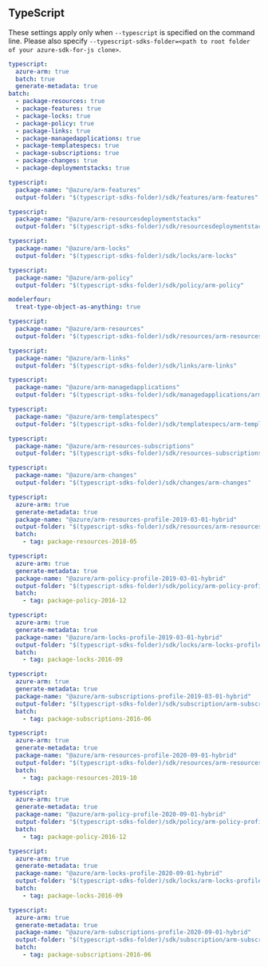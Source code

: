 ## TypeScript

These settings apply only when `--typescript` is specified on the command line.
Please also specify `--typescript-sdks-folder=<path to root folder of your azure-sdk-for-js clone>`.

```yaml $(typescript) && !$(profile-content)
typescript:
  azure-arm: true
  batch: true
  generate-metadata: true
batch:
  - package-resources: true
  - package-features: true
  - package-locks: true
  - package-policy: true
  - package-links: true
  - package-managedapplications: true
  - package-templatespecs: true
  - package-subscriptions: true
  - package-changes: true
  - package-deploymentstacks: true
```

```yaml $(typescript) && $(package-features) && !$(profile-content)
typescript:
  package-name: "@azure/arm-features"
  output-folder: "$(typescript-sdks-folder)/sdk/features/arm-features"
```

```yaml $(typescript) && $(package-features) && !$(profile-content)
typescript:
  package-name: "@azure/arm-resourcesdeploymentstacks"
  output-folder: "$(typescript-sdks-folder)/sdk/resourcesdeploymentstacks/arm-resourcesdeploymentstacks"
```

```yaml $(typescript) && $(package-locks) && !$(profile-content)
typescript:
  package-name: "@azure/arm-locks"
  output-folder: "$(typescript-sdks-folder)/sdk/locks/arm-locks"
```

```yaml $(typescript) && $(package-policy) && !$(profile-content)
typescript:
  package-name: "@azure/arm-policy"
  output-folder: "$(typescript-sdks-folder)/sdk/policy/arm-policy"

modelerfour: 
  treat-type-object-as-anything: true 
```

```yaml $(typescript) && $(package-resources) && !$(profile-content)
typescript:
  package-name: "@azure/arm-resources"
  output-folder: "$(typescript-sdks-folder)/sdk/resources/arm-resources"
```

```yaml $(typescript) && $(package-links) && !$(profile-content)
typescript:
  package-name: "@azure/arm-links"
  output-folder: "$(typescript-sdks-folder)/sdk/links/arm-links"
```

```yaml $(typescript) && $(package-managedapplications) && !$(profile-content)
typescript:
  package-name: "@azure/arm-managedapplications"
  output-folder: "$(typescript-sdks-folder)/sdk/managedapplications/arm-managedapplications"
```

```yaml $(typescript) && $(package-templatespecs) && !$(profile-content)
typescript:
  package-name: "@azure/arm-templatespecs"
  output-folder: "$(typescript-sdks-folder)/sdk/templatespecs/arm-templatespecs"
```

```yaml $(typescript) && $(package-subscriptions) && !$(profile-content)
typescript:
  package-name: "@azure/arm-resources-subscriptions"
  output-folder: "$(typescript-sdks-folder)/sdk/resources-subscriptions/arm-resources-subscriptions"
```

```yaml $(typescript) && $(package-changes) && !$(profile-content)
typescript:
  package-name: "@azure/arm-changes"
  output-folder: "$(typescript-sdks-folder)/sdk/changes/arm-changes"
```

```yaml $(tag)=='package-resources-2018-05' && $(profile-content)=='profile-hybrid-2019-03-01'
typescript:
  azure-arm: true
  generate-metadata: true
  package-name: "@azure/arm-resources-profile-2019-03-01-hybrid"
  output-folder: "$(typescript-sdks-folder)/sdk/resources/arm-resources-profile-2019-03-01-hybrid"
  batch:
    - tag: package-resources-2018-05
```

```yaml $(tag)=='package-policy-2016-12' && $(profile-content)=='profile-hybrid-2019-03-01'
typescript:
  azure-arm: true
  generate-metadata: true
  package-name: "@azure/arm-policy-profile-2019-03-01-hybrid"
  output-folder: "$(typescript-sdks-folder)/sdk/policy/arm-policy-profile-2019-03-01-hybrid"
  batch:
    - tag: package-policy-2016-12
```

```yaml $(tag)=='package-locks-2016-09' && $(profile-content)=='profile-hybrid-2019-03-01'
typescript:
  azure-arm: true
  generate-metadata: true
  package-name: "@azure/arm-locks-profile-2019-03-01-hybrid"
  output-folder: "$(typescript-sdks-folder)/sdk/locks/arm-locks-profile-2019-03-01-hybrid"
  batch:
    - tag: package-locks-2016-09
```

```yaml $(tag)=='package-subscriptions-2016-06' && $(profile-content)=='profile-hybrid-2019-03-01'
typescript:
  azure-arm: true
  generate-metadata: true
  package-name: "@azure/arm-subscriptions-profile-2019-03-01-hybrid"
  output-folder: "$(typescript-sdks-folder)/sdk/subscription/arm-subscriptions-profile-2019-03-01-hybrid"
  batch:
    - tag: package-subscriptions-2016-06
```

```yaml $(tag)=='package-resources-2019-10' && $(profile-content)=='profile-hybrid-2020-09-01'
typescript:
  azure-arm: true
  generate-metadata: true
  package-name: "@azure/arm-resources-profile-2020-09-01-hybrid"
  output-folder: "$(typescript-sdks-folder)/sdk/resources/arm-resources-profile-2020-09-01-hybrid"
  batch:
    - tag: package-resources-2019-10
```

```yaml $(tag)=='package-policy-2016-12' && $(profile-content)=='profile-hybrid-2020-09-01'
typescript:
  azure-arm: true
  generate-metadata: true
  package-name: "@azure/arm-policy-profile-2020-09-01-hybrid"
  output-folder: "$(typescript-sdks-folder)/sdk/policy/arm-policy-profile-2020-09-01-hybrid"
  batch:
    - tag: package-policy-2016-12
```

```yaml $(tag)=='package-locks-2016-09' && $(profile-content)=='profile-hybrid-2020-09-01'
typescript:
  azure-arm: true
  generate-metadata: true
  package-name: "@azure/arm-locks-profile-2020-09-01-hybrid"
  output-folder: "$(typescript-sdks-folder)/sdk/locks/arm-locks-profile-2020-09-01-hybrid"
  batch:
    - tag: package-locks-2016-09
```

```yaml $(tag)=='package-subscriptions-2016-06' && $(profile-content)=='profile-hybrid-2020-09-01'
typescript:
  azure-arm: true
  generate-metadata: true
  package-name: "@azure/arm-subscriptions-profile-2020-09-01-hybrid"
  output-folder: "$(typescript-sdks-folder)/sdk/subscription/arm-subscriptions-profile-2020-09-01-hybrid"
  batch:
    - tag: package-subscriptions-2016-06
```
